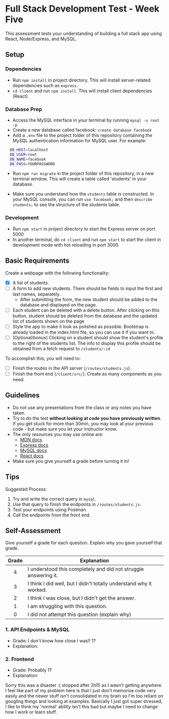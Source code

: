 # Full Stack Development Test - Week Five

This assessment tests your understanding of building a full stack app using React, Node/Express, and MySQL.

## Setup

### Dependencies

- Run `npm install` in project directory. This will install server-related dependencies such as `express`.
- `cd client` and run `npm install`. This will install client dependencies (React).

### Database Prep

- Access the MySQL interface in your terminal by running `mysql -u root -p`
- Create a new database called facebook: `create database facebook`
- Add a `.env` file to the project folder of this repository containing the MySQL authentication information for MySQL user. For example:

```bash
  DB_HOST=localhost
  DB_USER=root
  DB_NAME=facebook
  DB_PASS=YOURPASSWORD
```

- Run `npm run migrate` in the project folder of this repository, in a new terminal window. This will create a table called 'students' in your database.

- Make sure you understand how the `students` table is constructed. In your MySQL console, you can run `use facebook;` and then `describe students;` to see the structure of the students table.

### Development

- Run `npm start` in project directory to start the Express server on port 5000
- In another terminal, do `cd client` and run `npm start` to start the client in development mode with hot reloading in port 3000.

## Basic Requirements

Create a webpage with the following functionality:

- [x] A list of students.
- [ ] A form to add new students. There should be fields to input the first and last names, separately.
  - After submitting the form, the new student should be added to the database and displayed on the page.
- [ ] Each student can be deleted with a delete button. After clicking on this button, student should be deleted from the database and the updated list of students shown on the page
- [ ] Style the app to make it look as polished as possible. Bootstrap is already loaded in the index.html file, so you can use it if you want to.
- [ ] (Optional/bonus) Clicking on a student should show the student's profile to the right of the students list. The info to display this profile should be obtained from a fetch request to `/students/:id`

To accomplish this, you will need to:

- [ ] Finish the routes in the API server (`/routes/students.js`).
- [ ] Finish the front end (`/client/src/`). Create as many components as you need.

## Guidelines

- Do not use any presentations from the class or any notes you have taken.
- Try to do the test **without looking at code you have previously written**. If you get stuck for more than 30min, you may look at your previous code - but make sure you let your instructor know.
- The only resources you may use online are:
  - [MDN docs](https://developer.mozilla.org/en-US/)
  - [Express docs](https://expressjs.com/en/api.html)
  - [MySQL docs](https://dev.mysql.com/doc/refman/8.0/en/database-use.html)
  - [React docs](https://reactjs.org/docs/hello-world.html)
- Make sure you give yourself a grade before turning it in!

## Tips

Suggested Process:

1. Try and write the correct query in `mysql`.
1. Use that query to finish the endpoints in `/routes/students.js`.
1. Test your endpoints using Postman.
1. Call the endpoints from the front end.

## Self-Assessment

Give yourself a grade for each question. Explain why you gave yourself that grade.

| Grade | Explanation                                                        |
| :---: | ------------------------------------------------------------------ |
|   4   | I understood this completely and did not struggle answering it.    |
|   3   | I think I did well, but I didn't totally understand why it worked. |
|   2   | I think I was close, but I didn't get the answer.                  |
|   1   | I am struggling with this question.                                |
|   0   | I did not attempt this question (explain why)                      |

### 1. API Endpoints & MySQL

- Grade: I don't know how close I was!! 1?
- Explanation:

### 2. Frontend

- Grade: Probably 1?
- Explanation:

Sorry this was a disaster :( stopped after 2h15 as I wasn't getting anywhere. I feel like part of my problem here is that I just don't memorise code very easily and the newer stuff isn't consolidated in my brain so I'm too reliant on googling things and looking at examples. Basically I just got super stressed, I like to think my 'normal' ability isn't this bad but maybe I need to change how I work or learn stuff.

